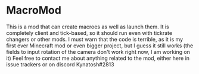 # MacroMod

This is a mod that can create macroes as well as launch them. It is completely client and tick-based, so it should run even with tickrate changers or other mods.
I must warn that the code is terrible, as it is my first ever Minecraft mod or even bigger project, but I guess it still works (the fields to input rotation of the camera don't work right now, I am working on it)
Feel free to contact me about anything related to the mod, either here in issue trackers or on discord Kynatosh#2813
